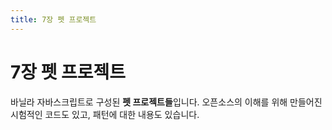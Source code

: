 ```yaml
---
title: 7장 펫 프로젝트
---
```


# 7장 펫 프로젝트
바닐라 자바스크립트로 구성된 **펫 프로젝트들**입니다.
오픈소스의 이해를 위해 만들어진 시험적인 코드도 있고, 패턴에 대한 내용도 있습니다.